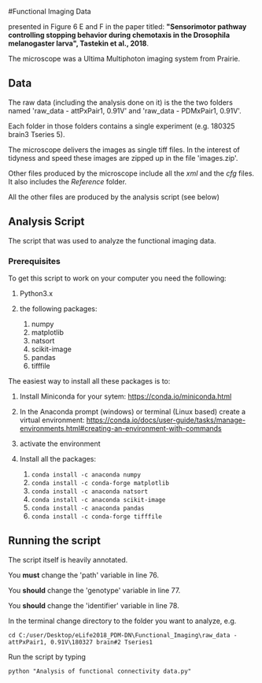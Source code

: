 #Functional Imaging Data

presented in Figure 6 E and F in the paper 
titled: **"Sensorimotor pathway controlling stopping behavior 
during chemotaxis in the Drosophila melanogaster larva", Tastekin et al., 2018**.

The microscope was a Ultima Multiphoton imaging system from Prairie.

## Data
The raw data (including the analysis done on it) is the the two folders named
'raw_data - attPxPair1, 0.91V' and 'raw_data - PDMxPair1, 0.91V'.

Each folder in those folders contains a single experiment (e.g. 
180325 brain3 Tseries 5).

The microscope delivers the images as single tiff files. In the interest
of tidyness and speed these images are zipped up in the file 'images.zip'.

Other files produced by the microscope include all the *xml* and the *cfg* 
files. It also includes the *Reference* folder.

All the other files are produced by the analysis script (see below) 

## Analysis Script
The script that was used to analyze the functional 
imaging data.


### Prerequisites
To get this script to work on your computer you need the following:

1) Python3.x
2) the following packages:

    1. numpy
    2. matplotlib
    3. natsort
    4. scikit-image
    5. pandas
    6. tifffile  

The easiest way to install all these packages is to:

1. Install Miniconda for your sytem: https://conda.io/miniconda.html
2. In the Anaconda prompt (windows) or terminal (Linux based) create a 
virtual environment: https://conda.io/docs/user-guide/tasks/manage-environments.html#creating-an-environment-with-commands
3. activate the environment
4. Install all the packages:

    1. ```conda install -c anaconda numpy```
    2. ```conda install -c conda-forge matplotlib ```
    3. ```conda install -c anaconda natsort ```
    4. ```conda install -c anaconda scikit-image ```
    5. ```conda install -c anaconda pandas```
    6. ```conda install -c conda-forge tifffile```
    

    
## Running the script
The script itself is heavily annotated. 

You **must** change the 'path' variable in line 76.

You **should** change the 'genotype' variable in line 77.
 
You **should** change the 'identifier' variable in line 78.

In the terminal change directory to the folder you want to analyze,
e.g. 

```cd C:/user/Desktop/eLife2018_PDM-DN\Functional_Imaging\raw_data - attPxPair1, 0.91V\180327 brain#2 Tseries1```

Run the script by typing 

```python "Analysis of functional connectivity data.py"```



